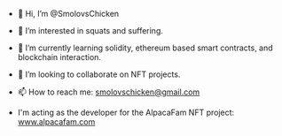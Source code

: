 - 👋 Hi, I’m @SmolovsChicken
- 👀 I’m interested in squats and suffering.
- 🌱 I’m currently learning solidity, ethereum based smart contracts, and blockchain interaction.
- 💞️ I’m looking to collaborate on NFT projects.
- 📫 How to reach me: smolovschicken@gmail.com


- I'm acting as the developer for the AlpacaFam NFT project: www.alpacafam.com
